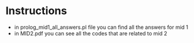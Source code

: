 # Instructions

- in prolog_mid1_all_answers.pl file you can find all the answers for mid 1
- in MID2.pdf you can see all the codes that are related to mid 2
